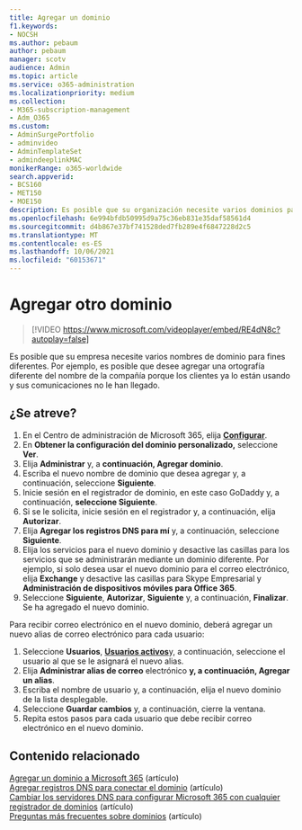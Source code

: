 ```yaml
---
title: Agregar un dominio
f1.keywords:
- NOCSH
ms.author: pebaum
author: pebaum
manager: scotv
audience: Admin
ms.topic: article
ms.service: o365-administration
ms.localizationpriority: medium
ms.collection:
- M365-subscription-management
- Adm_O365
ms.custom:
- AdminSurgePortfolio
- adminvideo
- AdminTemplateSet
- admindeeplinkMAC
monikerRange: o365-worldwide
search.appverid:
- BCS160
- MET150
- MOE150
description: Es posible que su organización necesite varios dominios para que los clientes puedan encontrarlo. Obtenga información sobre cómo agregar otro dominio a la suscripción.
ms.openlocfilehash: 6e994bfdb50995d9a75c36eb831e35daf58561d4
ms.sourcegitcommit: d4b867e37bf741528ded7fb289e4f6847228d2c5
ms.translationtype: MT
ms.contentlocale: es-ES
ms.lasthandoff: 10/06/2021
ms.locfileid: "60153671"
---
```

# <a name="add-another-domain"></a>Agregar otro dominio

> [!VIDEO https://www.microsoft.com/videoplayer/embed/RE4dN8c?autoplay=false]

Es posible que su empresa necesite varios nombres de dominio para fines diferentes. Por ejemplo, es posible que desee agregar una ortografía diferente del nombre de la compañía porque los clientes ya lo están usando y sus comunicaciones no le han llegado.

## <a name="try-it"></a>¿Se atreve?

1. En el Centro de administración de Microsoft 365, elija <a href="https://go.microsoft.com/fwlink/p/?linkid=2171997" target="_blank">**Configurar**</a>.
1. En **Obtener la configuración del dominio personalizado,** seleccione **Ver**.
1. Elija **Administrar** y, a **continuación, Agregar dominio**.
1. Escriba el nuevo nombre de dominio que desea agregar y, a continuación, seleccione **Siguiente**.
1. Inicie sesión en el registrador de dominio, en este caso GoDaddy y, a continuación, **seleccione Siguiente**.
1. Si se le solicita, inicie sesión en el registrador y, a continuación, elija **Autorizar**.
1. Elija **Agregar los registros DNS para mí** y, a continuación, seleccione **Siguiente**.
1. Elija los servicios para el nuevo dominio y desactive las casillas para los servicios que se administrarán mediante un dominio diferente. Por ejemplo, si solo desea usar el nuevo dominio para el correo electrónico,  elija **Exchange** y desactive las casillas para Skype Empresarial y **Administración de dispositivos móviles para Office 365**.
1. Seleccione **Siguiente**, **Autorizar**, **Siguiente** y, a continuación, **Finalizar**. Se ha agregado el nuevo dominio.

Para recibir correo electrónico en el nuevo dominio, deberá agregar un nuevo alias de correo electrónico para cada usuario:

1. Seleccione **Usuarios**, <a href="https://go.microsoft.com/fwlink/p/?linkid=834822" target="_blank">**Usuarios activos**</a>y, a continuación, seleccione el usuario al que se le asignará el nuevo alias.
1. Elija **Administrar alias de correo** electrónico **y, a continuación, Agregar un alias**.
1. Escriba el nombre de usuario y, a continuación, elija el nuevo dominio de la lista desplegable.
1. Seleccione **Guardar cambios** y, a continuación, cierre la ventana.
1. Repita estos pasos para cada usuario que debe recibir correo electrónico en el nuevo dominio.

## <a name="related-content"></a>Contenido relacionado

[Agregar un dominio a Microsoft 365](../admin/setup/add-domain.md) (artículo)\
[Agregar registros DNS para conectar el dominio](../admin/get-help-with-domains/create-dns-records-at-any-dns-hosting-provider.md) (artículo)\
[Cambiar los servidores DNS para configurar Microsoft 365 con cualquier registrador de dominios](../admin/get-help-with-domains/change-nameservers-at-any-domain-registrar.md) (artículo)\
[Preguntas más frecuentes sobre dominios](../admin/setup/domains-faq.yml) (artículo)